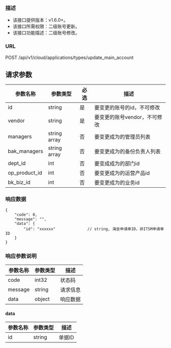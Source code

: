 ### 描述

- 该接口提供版本：v1.6.0+。
- 该接口所需权限：二级账号更新。
- 该接口功能描述：二级账号修改。

### URL

POST /api/v1/cloud/applications/types/update_main_account

## 请求参数
| 参数名称          | 参数类型         | 必选 | 描述                |
|---------------|--------------|----|-------------------|
| id            | string       | 是  | 要变更的账号的id，不可修改    |
| vendor        | string       | 是  | 要变更的账号vendor，不可修改 |
| managers      | string array | 否  | 要变更成为的管理员列表       |
| bak_managers  | string array | 否  | 要变更成为的备份负责人列表     |
| dept_id       | int          | 否  | 要变成成为的部门id        |
| op_product_id | int          | 否  | 要变更成为的运营产品id      |
| bk_biz_id     | int          | 否  | 要变更成为的业务id        |


### 响应数据
```
{
    "code": 0,
    "message": "",
    "data": {
        "id": "xxxxxx"              // string, 海垒申请单ID，非ITSM申请单ID
    }
}
```

### 响应参数说明

| 参数名称    | 参数类型   | 描述   |
|---------|--------|------|
| code    | int32  | 状态码  |
| message | string | 请求信息 |
| data    | object | 响应数据 |

#### data

| 参数名称 | 参数类型   | 描述   |
|------|--------|------|
| id   | string | 单据ID |
